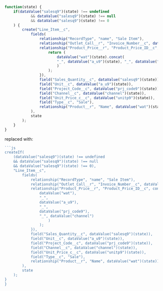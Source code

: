 ```js
function(state) {
    if(dataValue("salesq9")(state) !== undefined
            && dataValue("salesq9")(state) !== null
            && dataValue("salesq9")(state) !== 0
    ) {
        create("Line_Item__c",
            fields(
                relationship("RecordType", "name", "Sale Item"),
                relationship("Outlet_Call__r", "Invoice_Number__c", dataValue("invoice_number")(state)),
                relationship("Product_Price__r", "Product_Price_ID__c", function(state) {
                    return (
                        dataValue("wat")(state).concat(
                        "_", dataValue("a_u9")(state), "_", dataValue("prj_code9")(state), "_", dataValue("channel")(state)
                        )
                    );
                }),
                field("Sales_Quantity__c", dataValue("salesq9")(state)),
                field("Unit__c", dataValue("a_u9")(state)),
                field("Project_Code__c", dataValue("prj_code9")(state)),
                field("Channel__c", dataValue("channel")(state)),
                field("Unit_Price_c__c", dataValue("unitp9")(state)),
                field("Type__c", "Sale"),
                relationship("Product__r", "Name", dataValue("wat")(state))
            ),
            state
        );
    }
}
```
replaced with:
```js
```js
createIf(
    (dataValue("salesq9")(state) !== undefined
    && dataValue("salesq9")(state) !== null
    && dataValue("salesq9")(state) !== 0),
    "Line_Item__c",
        fields(
            relationship("RecordType", "name", "Sale Item"),
            relationship("Outlet_Call__r", "Invoice_Number__c", dataValue("invoice_number")),
            relationship("Product_Price__r", "Product_Price_ID__c", concatenate(
                dataValue("wat"),
                "_",
                dataValue("a_u9"),
                "_",
                dataValue("prj_code9"),
                "_", dataValue("channel")
                    )
                );
            }),
            field("Sales_Quantity__c", dataValue("salesq9")(state)),
            field("Unit__c", dataValue("a_u9")(state)),
            field("Project_Code__c", dataValue("prj_code9")(state)),
            field("Channel__c", dataValue("channel")(state)),
            field("Unit_Price_c__c", dataValue("unitp9")(state)),
            field("Type__c", "Sale"),
            relationship("Product__r", "Name", dataValue("wat")(state))
        ),
        state
    );
}
}
```
